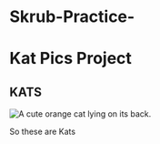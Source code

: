 # Skrub-Practice-
<h1>Kat Pics Project</h1>
<h2>KATS</h2>
<img src="https://bit.ly/fcc-relaxing-cat" alt="A cute orange cat lying on its back.">
<p>So these are Kats</p>

